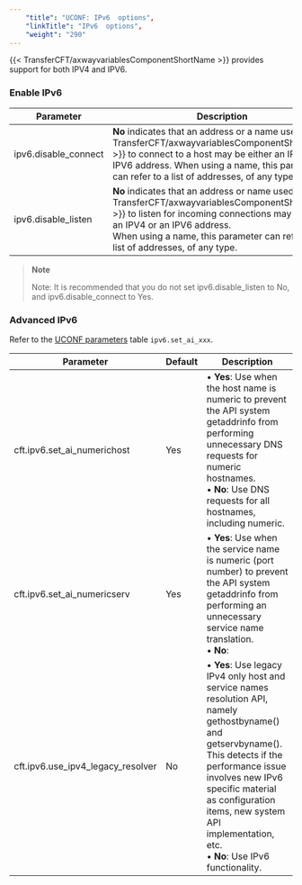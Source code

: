 ```yaml
---
    "title": "UCONF: IPv6  options",
    "linkTitle": "IPv6  options",
    "weight": "290"
---
```

{{< TransferCFT/axwayvariablesComponentShortName  >}} provides support for both IPV4 and IPV6.

### Enable IPv6


| Parameter  | Description  |
| --- | --- |
| ipv6.disable_connect | **No** indicates that an address or a name used by {{< TransferCFT/axwayvariablesComponentShortName  >}} to connect to a host may be either an IPV4 or an IPV6 address. When using a name, this parameter can refer to a list of addresses, of any type. |
| ipv6.disable_listen  | **No** indicates that an address or name used by {{< TransferCFT/axwayvariablesComponentShortName  >}} to listen for incoming connections may be either an IPV4 or an IPV6 address.<br/> When using a name, this parameter can refer to a list of addresses, of any type. |


> **Note**
>
> Note: It is recommended that you do not set ipv6.disable_listen to No, and ipv6.disable_connect to Yes.

### Advanced IPv6

Refer to the [UCONF parameters](../uconf_directory) table `ipv6.set_ai_xxx`.


| Parameter  | Default  | Description  |
| --- | --- | --- |
| cft.ipv6.set_ai_numerichost | Yes  |  • ****Yes****: Use when the host name is numeric to prevent the API system getaddrinfo from performing unnecessary DNS requests for numeric hostnames.<br/> • ****No****: Use DNS requests for all hostnames, including numeric. |
| cft.ipv6.set_ai_numericserv  | Yes  |  • ****Yes****: Use when the service name is numeric (port number) to prevent the API system getaddrinfo from performing an unnecessary service name translation.<br/> • ****No****: |
| cft.ipv6.use_ipv4_legacy_resolver  | No  |  • ****Yes****: Use legacy IPv4 only host and service names resolution API, namely gethostbyname() and getservbyname(). This detects if the performance issue involves new IPv6 specific material as configuration items, new system API implementation, etc.<br/> • ****No****: Use IPv6 functionality. |

